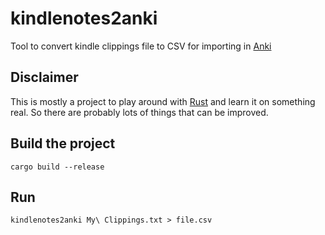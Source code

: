 # kindlenotes2anki

Tool to convert kindle clippings file to CSV for importing in [Anki](https://apps.ankiweb.net/)

## Disclaimer

This is mostly a project to play around with [Rust](https://www.rust-lang.org/) and learn it on something real.
So there are probably lots of things that can be improved.

## Build the project

```Shell
cargo build --release
```

## Run

```Shell
kindlenotes2anki My\ Clippings.txt > file.csv
```
